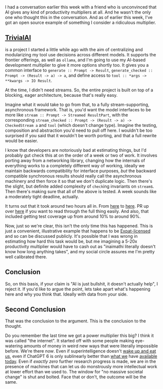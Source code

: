 I had a conversation earlier this week with a friend who is unconvinced that AI gives any kind of productivity multipliers at all. And he wasn't the only one who thought this in the conversation. And as of earlier this week, I've got an open source example of something I consider a ridiculous multiplier.

## [TrivialAI](https://github.com/inaimathi/trivialai)

is a project I started a little while ago with the aim of centralizing and modularizing my tool use decisions across different models. It supports the frontier offerings, as well as `ollama`, and I'm going to use my AI-based development multiplier to give it more options shortly too. It gives you a common interface to `generate :: Prompt -> Result`, `generate_checked :: Prompt -> (Result -> a) -> a`, and define access to `tool :: *args -> **kwargs -> IO Result`.

At the time, I didn't need streams. So, the entire project is built on top of a blocking, eager architecture, because that's really easy.

Imagine what it would take to go from that, to a fully stream-supporting, asynchronous framework. That is, you'd want the model interfaces to be more like `stream :: Prompt -> Streamed ResultPart`, with the corresponding `stream_checked :: Prompt -> (Result -> a) -> CheckedStream a` and `tool` (which doesn't change type). Imagine the testing, composition and abstraction you'd need to pull off here. I wouldn't be too surprised if you said that it wouldn't be worth porting, and that a full rewrite would be easier.

I know that developers are notoriously bad at estimating things, but I'd probably gut check this at on the order of a week or two of work. It involves porting away from a networking library, changing how the internals of everything works to a completely different way of working, ideally we maintain backwards compatibility for interface purposes, _but_ the backward compatible synchronous results should really call the asynchronous machinery and then force it so that we don't duplicate logic. Then there's the slight, but definite added complexity of `check`ing invariants on `stream`s. Then there's making sure that all of the above is tested. A week sounds like a moderately tight deadline, actually. 

It turns out that it took around two hours all in. From [here](https://github.com/inaimathi/trivialai/commit/d68759c58c24f769aa4fa96341c951b1680546e9) to [here](https://github.com/inaimathi/trivialai/commit/46831d4a1f92b1e66d6078dce20cd469c0eb1635). PR up over [here](https://github.com/inaimathi/trivialai/pull/2) if you want to read through the full thing easily. And also, that included getting test coverage up from around 10% to around 90%.

Now, just so we're clear, this isn't the only time this has happened. This is just a convenient, illustrative example that happens to be [Expat-licensed](https://github.com/inaimathi/trivialai/blob/master/LICENSE.txt) and so can be discussed publicly. It's possible that I was wrong in estimating how hard this task would be, but me imagining a 5-20x productivity multiplier would have to cash out as "inaimathi literally doesn't know how long anything takes", and my social circle assures me I'm pretty well calibrated there.

## Conclusion

So, on this basis, if your claim is "AI is just bullshit, it doesn't actually help", I reject it. If you'd like to argue the point, lets take apart what's happening here and why you think that. Ideally with data from your side.

## Second Conclusion

That was the conclusion to the argument. This is the conclusion to the thought.

Do you remember the last time we got a power multiplier this big? I think it was called "the internet". It started off with some people making eye-watering amounts of money in weird new ways that were literally impossible before. We're there _now_. Even if superintelligence doesn't [wake up and eat us](https://www.amazon.ca/Anyone-Builds-Everyone-Dies-Superhuman/dp/0316595640), even if ChatGPT 6 is only sublinearly better than [what we](https://openai.com/index/introducing-gpt-5/) have [available today](https://www.anthropic.com/news/claude-haiku-4-5). Even if _exactly zero_ further research progress is made, we are in the presence of machines that can let us do monstrously more intellectual work at lower effort than we used to. The window for "no massive societal change" is shut and bolted. Face that or don't, the outcome will be the same.
